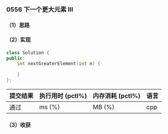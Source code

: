 ### 0556 下一个更大元素 III

#### （1）思路

#### （2）实现

```cpp
class Solution {
public:
    int nextGreaterElement(int n) {

    }
};
```

| 提交结果 | 执行用时 (pctl%) | 内存消耗 (pctl%) | 语言 |
|:---------|:-----------------|:-----------------|:-----|
| 通过     |  ms (%)   |  MB (%)  | cpp  |

#### （3）收获
